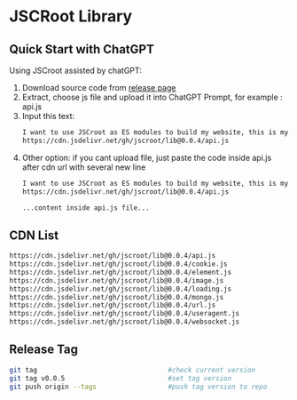 # JSCRoot Library

## Quick Start with ChatGPT

Using JSCroot assisted by chatGPT:
1. Download source code from [release page](https://github.com/jscroot/lib/releases)
2. Extract, choose js file and upload it into ChatGPT Prompt, for example : api.js
3. Input this text:
   ```txt
   I want to use JSCroot as ES modules to build my website, this is my library file from:
   https://cdn.jsdelivr.net/gh/jscroot/lib@0.0.4/api.js
   ```
4. Other option: if you cant upload file, just paste the code inside api.js after cdn url with several new line
   ```txt
   I want to use JSCroot as ES modules to build my website, this is my library file from:
   https://cdn.jsdelivr.net/gh/jscroot/lib@0.0.4/api.js

   ...content inside api.js file...
   ```

## CDN List
```txt
https://cdn.jsdelivr.net/gh/jscroot/lib@0.0.4/api.js
https://cdn.jsdelivr.net/gh/jscroot/lib@0.0.4/cookie.js
https://cdn.jsdelivr.net/gh/jscroot/lib@0.0.4/element.js
https://cdn.jsdelivr.net/gh/jscroot/lib@0.0.4/image.js
https://cdn.jsdelivr.net/gh/jscroot/lib@0.0.4/loading.js
https://cdn.jsdelivr.net/gh/jscroot/lib@0.0.4/mongo.js
https://cdn.jsdelivr.net/gh/jscroot/lib@0.0.4/url.js
https://cdn.jsdelivr.net/gh/jscroot/lib@0.0.4/useragent.js
https://cdn.jsdelivr.net/gh/jscroot/lib@0.0.4/websocket.js
```
## Release Tag
```sh
git tag                                 #check current version
git tag v0.0.5                          #set tag version
git push origin --tags                  #push tag version to repo
```